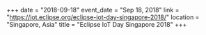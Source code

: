 +++
date = "2018-09-18"
event_date = "Sep 18, 2018"
link = "https://iot.eclipse.org/eclipse-iot-day-singapore-2018/"
location = "Singapore, Asia"
title = "Eclipse IoT Day Singapore 2018"
+++